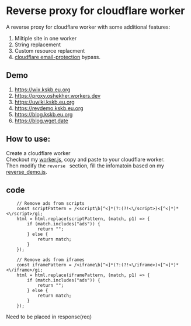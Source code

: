 # Reverse proxy for cloudflare worker
A reverse proxy for cloudflare worker with some additional features:
1. Miltiple site in one worker
2. String replacement
3. Custom resource replacment
3. [cloudflare email-protection](https://support.cloudflare.com/hc/en-us/articles/200170016-What-is-Email-Address-Obfuscation-) bypass.

## Demo
1. https://wix.kskb.eu.org
1. https://proxy.oshekher.workers.dev
1. https://uwiki.kskb.eu.org 
1. https://revdemo.kskb.eu.org
1. https://blog.kskb.eu.org
1. https://blog.wget.date


## How to use:

Create a cloudflare worker  
Checkout my [worker.js](https://github.com/OshekharO/CF-REVERSE-PROXY/blob/main/Script/KusakabeSi/worker.js), copy and paste to your cloudflare worker.  
Then modify the `reverse ` section, fill the infomatoin based on my [reverse_demo.js](https://github.com/OshekharO/CF-REVERSE-PROXY/blob/main/Script/KusakabeSi/reverse_demo.js).

## code

        // Remove ads from scripts
        const scriptPattern = /<script\b[^<]*(?:(?!<\/script>)<[^<]*)*<\/script>/gi;
        html = html.replace(scriptPattern, (match, p1) => {
            if (match.includes("ads")) {
                return "";
            } else {
                return match;
            }
        });
        
        // Remove ads from iframes
        const iframePattern = /<iframe\b[^<]*(?:(?!<\/iframe>)<[^<]*)*<\/iframe>/gi;
        html = html.replace(iframePattern, (match, p1) => {
            if (match.includes("ads")) {
                return "";
            } else {
                return match;
            }
        });

Need to be placed in response(req)

